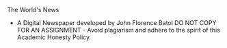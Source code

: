 The World's News 
- A Digital Newspaper developed by John Florence Batol
DO NOT COPY FOR AN ASSIGNMENT - Avoid plagiarism and adhere to the spirit of this Academic Honesty Policy.

